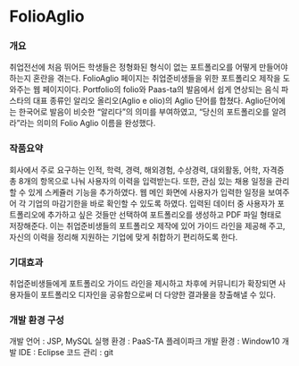 # FolioAglio

### 개요
취업전선에 처음 뛰어든 학생들은 정형화된 형식이 없는 포트폴리오를 어떻게 만들어야 하는지 혼란을 겪는다. FolioAglio 페이지는 취업준비생들을 위한 포트폴리오 제작을 도와주는 웹 페이지이다. Portfolio의 folio와 Paas-ta의 발음에서 쉽게 연상되는 음식 파스타의 대표 종류인 알리오 올리오(Aglio e olio)의 Aglio 단어를 합쳤다. Aglio단어에는 한국어로 발음이 비슷한 “알리다”의 의미를 부여하였고, “당신의 포트폴리오를 알려라”라는 의미의 Folio Aglio 이름을 완성했다.


### 작품요약
회사에서 주로 요구하는 인적, 학력, 경력, 해외경험, 수상경력, 대외활동, 어학, 자격증 총 8개의 항목으로 나눠 사용자의 이력을 입력받는다. 또한, 관심 있는 채용 일정을 관리할 수 있게 스케쥴러 기능을 추가하였다. 웹 메인 화면에 사용자가 입력한 일정을 보여주어 각 기업의 마감기한을 바로 확인할 수 있도록 하였다. 입력된 데이터 중 사용자가 포트폴리오에 추가하고 싶은 것들만 선택하여 포트폴리오를 생성하고 PDF 파일 형태로 저장해준다. 
  이는 취업준비생들의 포트폴리오 제작에 있어 가이드 라인을 제공해 주고, 자신의 이력을 정리해 지원하는 기업에 맞게 취합하기 편리하도록 한다.


### 기대효과
취업준비생들에게 포트폴리오 가이드 라인을 제시하고 차후에 커뮤니티가 확장되면 사용자들이 포트폴리오 디자인을 공유함으로써 더 다양한 결과물을 창출해낼 수 있다.


### 개발 환경 구성
개발 언어 : JSP, MySQL
  실행 환경 : PaaS-TA 플레이파크
  개발 환경 : Window10
  개발 IDE : Eclipse
  코드 관리 : git

